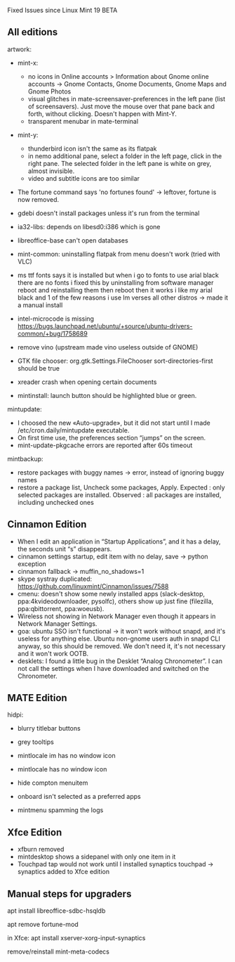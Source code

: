 Fixed Issues since Linux Mint 19 BETA

All editions
------------

artwork:
  - mint-x:
    - no icons in Online accounts > Information about Gnome online accounts -> Gnome Contacts, Gnome Documents, Gnome Maps and Gnome Photos
    - visual glitches in mate-screensaver-preferences in the left pane (list of screensavers). Just move the mouse over that pane back and forth, without clicking. Doesn't happen with Mint-Y.
    - transparent menubar in mate-terminal
  - mint-y:
    - thunderbird icon isn't the same as its flatpak
    - in nemo additional pane, select a folder in the left page, click in the right pane. The selected folder in the left pane is white on grey, almost invisible.
    - video and subtitle icons are too similar

- The fortune command says 'no fortunes found' -> leftover, fortune is now removed.
- gdebi doesn't install packages unless it's run from the terminal
- ia32-libs: depends on libesd0:i386 which is gone
- libreoffice-base can't open databases
- mint-common: uninstalling flatpak from menu doesn't work (tried with VLC)
- ms ttf fonts says it is installed but when i go to fonts to use arial black there are no fonts i fixed this by uninstalling from software manager reboot and reinstalling them then reboot then it works i like my arial black and 1 of the few reasons i use lm verses all other distros -> made it a manual install
- intel-microcode is missing https://bugs.launchpad.net/ubuntu/+source/ubuntu-drivers-common/+bug/1758689
- remove vino (upstream made vino useless outside of GNOME)
- GTK file chooser: org.gtk.Settings.FileChooser sort-directories-first should be true
- xreader crash when opening certain documents
- mintinstall: launch button should be highlighted blue or green.

mintupdate:
  - I choosed the new «Auto-upgrade», but it did not start until I made /etc/cron.daily/mintupdate executable.
  - On first time use, the preferences section “jumps” on the screen.
  - mint-update-pkgcache errors are reported after 60s timeout

mintbackup:
  - restore packages with buggy names -> error, instead of ignoring buggy names
  - restore a package list, Uncheck some packages, Apply. Expected : only selected packages are installed. Observed : all packages are installed, including unchecked ones

Cinnamon Edition
----------------

- When I edit an application in “Startup Applications”, and it has a delay, the seconds unit “s” disappears.
- cinnamon settings startup, edit item with no delay, save -> python exception
- cinnamon fallback -> muffin_no_shadows=1
- skype systray duplicated: https://github.com/linuxmint/Cinnamon/issues/7588
- cmenu: doesn't show some newly installed apps (slack-desktop, ppa:4kvideodownloader, pysolfc), others show up just fine (filezilla, ppa:qbittorrent, ppa:woeusb).
- Wireless not showing in Network Manager even though it appears in Network Manager Settings.
- goa: ubuntu SSO isn't functional -> it won't work without snapd, and it's useless for anything else. Ubuntu non-gnome users auth in snapd CLI anyway, so this should be removed. We don't need it, it's not necessary and it won't work OOTB.
- desklets: I found a little bug in the Desklet “Analog Chronometer”. I can not call the settings when I have downloaded and switched on the Chronometer.

MATE Edition
------------

hidpi:
  - blurry titlebar buttons
  - grey tooltips

- mintlocale im has no window icon
- mintlocale has no window icon
- hide compton menuitem
- onboard isn't selected as a preferred apps
- mintmenu spamming the logs

Xfce Edition
------------

- xfburn removed
- mintdesktop shows a sidepanel with only one item in it
- Touchpad tap would not work until I installed synaptics touchpad -> synaptics added to Xfce edition

Manual steps for upgraders
--------------------------

apt install libreoffice-sdbc-hsqldb

apt remove fortune-mod

in Xfce:
    apt install xserver-xorg-input-synaptics


remove/reinstall mint-meta-codecs